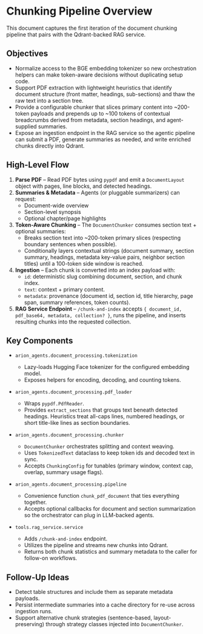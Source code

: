 # Chunking Pipeline Overview

This document captures the first iteration of the document chunking pipeline that pairs with the Qdrant-backed RAG service.

## Objectives

- Normalize access to the BGE embedding tokenizer so new orchestration helpers can make token-aware decisions without duplicating setup code.
- Support PDF extraction with lightweight heuristics that identify document structure (front matter, headings, sub-sections) and thaw the raw text into a section tree.
- Provide a configurable chunker that slices primary content into ~200-token payloads and prepends up to ~100 tokens of contextual breadcrumbs derived from metadata, section headings, and agent-supplied summaries.
- Expose an ingestion endpoint in the RAG service so the agentic pipeline can submit a PDF, generate summaries as needed, and write enriched chunks directly into Qdrant.

## High-Level Flow

1. **Parse PDF** – Read PDF bytes using `pypdf` and emit a `DocumentLayout` object with pages, line blocks, and detected headings.
2. **Summaries & Metadata** – Agents (or pluggable summarizers) can request:
   - Document-wide overview
   - Section-level synopsis
   - Optional chapter/page highlights
3. **Token-Aware Chunking** – The `DocumentChunker` consumes section text + optional summaries:
   - Breaks section text into ~200-token primary slices (respecting boundary sentences when possible).
   - Conditionally layers contextual strings (document summary, section summary, headings, metadata key-value pairs, neighbor section titles) until a 100-token side window is reached.
4. **Ingestion** – Each chunk is converted into an index payload with:
   - `id`: deterministic slug combining document, section, and chunk index.
   - `text`: context + primary content.
   - `metadata`: provenance (document id, section id, title hierarchy, page span, summary references, token counts).
5. **RAG Service Endpoint** – `/chunk-and-index` accepts `{ document_id, pdf_base64, metadata, collection? }`, runs the pipeline, and inserts resulting chunks into the requested collection.

## Key Components

- `arion_agents.document_processing.tokenization`
  - Lazy-loads Hugging Face tokenizer for the configured embedding model.
  - Exposes helpers for encoding, decoding, and counting tokens.

- `arion_agents.document_processing.pdf_loader`
  - Wraps `pypdf.PdfReader`.
  - Provides `extract_sections` that groups text beneath detected headings. Heuristics treat all-caps lines, numbered headings, or short title-like lines as section boundaries.

- `arion_agents.document_processing.chunker`
  - `DocumentChunker` orchestrates splitting and context weaving.
  - Uses `TokenizedText` dataclass to keep token ids and decoded text in sync.
  - Accepts `ChunkingConfig` for tunables (primary window, context cap, overlap, summary usage flags).

- `arion_agents.document_processing.pipeline`
  - Convenience function `chunk_pdf_document` that ties everything together.
  - Accepts optional callbacks for document and section summarization so the orchestrator can plug in LLM-backed agents.

- `tools.rag_service.service`
  - Adds `/chunk-and-index` endpoint.
  - Utilizes the pipeline and streams new chunks into Qdrant.
  - Returns both chunk statistics and summary metadata to the caller for follow-on workflows.

## Follow-Up Ideas

- Detect table structures and include them as separate metadata payloads.
- Persist intermediate summaries into a cache directory for re-use across ingestion runs.
- Support alternative chunk strategies (sentence-based, layout-preserving) through strategy classes injected into `DocumentChunker`.
